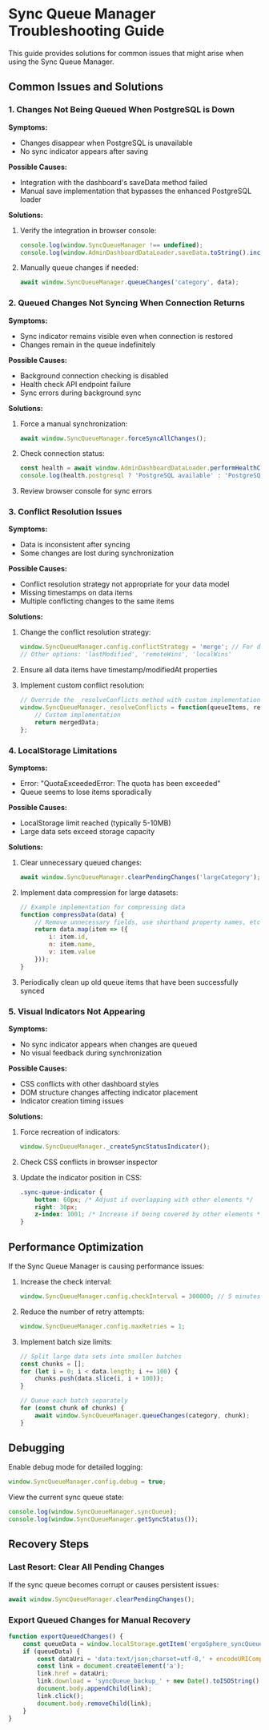 # Sync Queue Manager Troubleshooting Guide

This guide provides solutions for common issues that might arise when using the Sync Queue Manager.

## Common Issues and Solutions

### 1. Changes Not Being Queued When PostgreSQL is Down

**Symptoms:**
- Changes disappear when PostgreSQL is unavailable
- No sync indicator appears after saving

**Possible Causes:**
- Integration with the dashboard's saveData method failed
- Manual save implementation that bypasses the enhanced PostgreSQL loader

**Solutions:**
1. Verify the integration in browser console:
   ```javascript
   console.log(window.SyncQueueManager !== undefined);
   console.log(window.AdminDashboardDataLoader.saveData.toString().includes('SyncQueueManager'));
   ```

2. Manually queue changes if needed:
   ```javascript
   await window.SyncQueueManager.queueChanges('category', data);
   ```

### 2. Queued Changes Not Syncing When Connection Returns

**Symptoms:**
- Sync indicator remains visible even when connection is restored
- Changes remain in the queue indefinitely

**Possible Causes:**
- Background connection checking is disabled
- Health check API endpoint failure
- Sync errors during background sync

**Solutions:**
1. Force a manual synchronization:
   ```javascript
   await window.SyncQueueManager.forceSyncAllChanges();
   ```

2. Check connection status:
   ```javascript
   const health = await window.AdminDashboardDataLoader.performHealthCheck();
   console.log(health.postgresql ? 'PostgreSQL available' : 'PostgreSQL down');
   ```

3. Review browser console for sync errors

### 3. Conflict Resolution Issues

**Symptoms:**
- Data is inconsistent after syncing
- Some changes are lost during synchronization

**Possible Causes:**
- Conflict resolution strategy not appropriate for your data model
- Missing timestamps on data items
- Multiple conflicting changes to the same items

**Solutions:**
1. Change the conflict resolution strategy:
   ```javascript
   window.SyncQueueManager.config.conflictStrategy = 'merge'; // For deep merging
   // Other options: 'lastModified', 'remoteWins', 'localWins'
   ```

2. Ensure all data items have timestamp/modifiedAt properties

3. Implement custom conflict resolution:
   ```javascript
   // Override the _resolveConflicts method with custom implementation
   window.SyncQueueManager._resolveConflicts = function(queueItems, remoteData) {
       // Custom implementation
       return mergedData;
   };
   ```

### 4. LocalStorage Limitations

**Symptoms:**
- Error: "QuotaExceededError: The quota has been exceeded"
- Queue seems to lose items sporadically

**Possible Causes:**
- LocalStorage limit reached (typically 5-10MB)
- Large data sets exceed storage capacity

**Solutions:**
1. Clear unnecessary queued changes:
   ```javascript
   await window.SyncQueueManager.clearPendingChanges('largeCategory');
   ```

2. Implement data compression for large datasets:
   ```javascript
   // Example implementation for compressing data
   function compressData(data) {
       // Remove unnecessary fields, use shorthand property names, etc.
       return data.map(item => ({
           i: item.id,
           n: item.name,
           v: item.value
       }));
   }
   ```

3. Periodically clean up old queue items that have been successfully synced

### 5. Visual Indicators Not Appearing

**Symptoms:**
- No sync indicator appears when changes are queued
- No visual feedback during synchronization

**Possible Causes:**
- CSS conflicts with other dashboard styles
- DOM structure changes affecting indicator placement
- Indicator creation timing issues

**Solutions:**
1. Force recreation of indicators:
   ```javascript
   window.SyncQueueManager._createSyncStatusIndicator();
   ```

2. Check CSS conflicts in browser inspector

3. Update the indicator position in CSS:
   ```css
   .sync-queue-indicator {
       bottom: 60px; /* Adjust if overlapping with other elements */
       right: 30px;
       z-index: 1001; /* Increase if being covered by other elements */
   }
   ```

## Performance Optimization

If the Sync Queue Manager is causing performance issues:

1. Increase the check interval:
   ```javascript
   window.SyncQueueManager.config.checkInterval = 300000; // 5 minutes
   ```

2. Reduce the number of retry attempts:
   ```javascript
   window.SyncQueueManager.config.maxRetries = 1;
   ```

3. Implement batch size limits:
   ```javascript
   // Split large data sets into smaller batches
   const chunks = [];
   for (let i = 0; i < data.length; i += 100) {
       chunks.push(data.slice(i, i + 100));
   }
   
   // Queue each batch separately
   for (const chunk of chunks) {
       await window.SyncQueueManager.queueChanges(category, chunk);
   }
   ```

## Debugging

Enable debug mode for detailed logging:

```javascript
window.SyncQueueManager.config.debug = true;
```

View the current sync queue state:

```javascript
console.log(window.SyncQueueManager.syncQueue);
console.log(window.SyncQueueManager.getSyncStatus());
```

## Recovery Steps

### Last Resort: Clear All Pending Changes

If the sync queue becomes corrupt or causes persistent issues:

```javascript
await window.SyncQueueManager.clearPendingChanges();
```

### Export Queued Changes for Manual Recovery

```javascript
function exportQueuedChanges() {
    const queueData = window.localStorage.getItem('ergoSphere_syncQueue_pendingSync');
    if (queueData) {
        const dataUri = 'data:text/json;charset=utf-8,' + encodeURIComponent(queueData);
        const link = document.createElement('a');
        link.href = dataUri;
        link.download = 'syncQueue_backup_' + new Date().toISOString() + '.json';
        document.body.appendChild(link);
        link.click();
        document.body.removeChild(link);
    }
}
```
